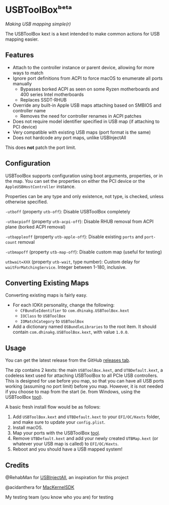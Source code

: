 # USBToolBoxᵇᵉᵗᵃ

*Making USB mapping simple(r)*

The USBToolBox kext is a kext intended to make common actions for USB mapping easier.

## Features

* Attach to the controller instance or parent device, allowing for more ways to match
* Ignore port definitions from ACPI to force macOS to enumerate all ports manually
  * Bypasses borked ACPI as seen on some Ryzen motherboards and 400 series Intel motherboards
  * Replaces SSDT-RHUB
* Override any built-in Apple USB maps attaching based on SMBIOS and controller name
  * Removes the need for controller renames in ACPI patches
* Does not require model identifier specified in USB map (if attaching to PCI device)
* Very compatible with existing USB maps (port format is the same)
* Does not hardcode any port maps, unlike USBInjectAll

This does **not** patch the port limit.

## Configuration

USBToolBox supports configuration using boot arguments, properties, or in the map. You can set the properties on either the PCI device or the `AppleUSBHostController` instance.

Properties can be any type and only existence, not type, is checked, unless otherwise specified.

`-utboff` (property `utb-off`): Disable USBToolBox completely

`-utbacpioff` (property `utb-acpi-off`): Disable RHUB removal from ACPI plane (borked ACPI removal)

`-utbappleoff` (property `utb-apple-off`): Disable existing `ports` and `port-count` removal

`-utbmapoff` (property `utb-map-off`): Disable custom map (useful for testing)

`utbwait=XXX` (property `utb-wait`, type number): Custom delay for `waitForMatchingService`. Integer between 1-180, inclusive.

## Converting Existing Maps

Converting existing maps is fairly easy.

* For each IOKit personality, change the following:
  * `CFBundleIdentifier` to `com.dhinakg.USBToolBox.kext`
  * `IOClass` to `USBToolBox`
  * `IOMatchCategory` to `USBToolBox`
* Add a dictionary named `OSBundleLibraries` to the root item. It should contain `com.dhinakg.USBToolBox.kext`, with value `1.0.0`.

## Usage

You can get the latest release from the GitHub [releases tab](https://github.com/USBToolBox/kext/releases).

The zip contains 2 kexts: the main `USBToolBox.kext`, and `UTBDefault.kext`, a codeless kext used for attaching USBToolBox to all PCIe USB controllers. This is designed for use before you map, so that you can have all USB ports working (assuming no port limit) before you map. However, it is not needed if you choose to map from the start (ie. from Windows, using the USBToolBox [tool](https://github.com/USBToolBox/tool)).

A basic fresh install flow would be as follows:

1. Add `USBToolBox.kext` and `UTBDefault.kext` to your `EFI/OC/Kexts` folder, and make sure to update your `config.plist`.
2. Install macOS.
3. Map your ports with the USBToolBox [tool](https://github.com/USBToolBox/tool).
4. Remove `UTBDefault.kext` and add your newly created `UTBMap.kext` (or whatever your USB map is called) to `EFI/OC/Kexts`.
5. Reboot and you should have a USB mapped system!

## Credits

@RehabMan for [USBInjectAll](https://github.com/RehabMan/USBInjectAll), an inspiration for this project

@acidanthera for [MacKernelSDK](https://github.com/acidanthera/MacKernelSDK)

My testing team (you know who you are) for testing

